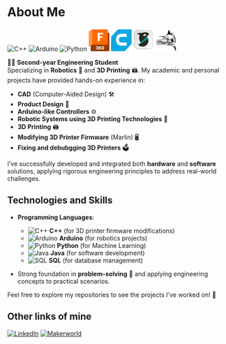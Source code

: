 # About Me

![C++](https://img.icons8.com/color/48/000000/c-plus-plus-logo.png) ![Arduino](https://img.icons8.com/color/48/000000/arduino.png) ![Python](https://img.icons8.com/color/48/000000/python.png) ![CAD](https://github.com/Thetigri/Thetigri/blob/main/Images/autodesk-fusion-logo1.png) ![Cura](https://github.com/Thetigri/Thetigri/blob/main/Images/ultimaker-cura-logo.png)![OrcaSlicer](https://github.com/Thetigri/Thetigri/blob/main/Images/orcaslicer-logo.png)![Marlin](https://github.com/Thetigri/Thetigri/blob/main/Images/marlinlogo.png)

👨‍🎓 **Second-year Engineering Student**  
Specializing in **Robotics** 🤖 and **3D Printing** 🖨. My academic and personal projects have provided hands-on experience in:

- **CAD** (Computer-Aided Design) 🛠️  
- **Product Design** 📐  
- **Arduino-like Controllers** ⚙️  
- **Robotic Systems using 3D Printing Technologies** 🦾
- **3D Printing** 🖨️
- **Modifying 3D Printer Firmware** (Marlin) 🖥️
- **Fixing and debubgging 3D Printers** 🗳️

I’ve successfully developed and integrated both **hardware** and **software** solutions, applying rigorous engineering principles to address real-world challenges.

## Technologies and Skills

- **Programming Languages**:  
  - ![C++](https://img.icons8.com/color/48/000000/c-plus-plus-logo.png) **C++** (for 3D printer firmware modifications)  
  - ![Arduino](https://img.icons8.com/color/48/000000/arduino.png) **Arduino** (for robotics projects)  
  - ![Python](https://img.icons8.com/color/48/000000/python.png) **Python** (for Machine Learning)  
  - ![Java](https://img.icons8.com/color/48/java-coffee-cup-logo--v1.png) **Java** (for software development)  
  - ![SQL](https://img.icons8.com/color/48/my-sql.png) **SQL** (for database management)  

- Strong foundation in **problem-solving** 🧠 and applying engineering concepts to practical scenarios.

Feel free to explore my repositories to see the projects I've worked on! 🚀

## Other links of mine

[![LinkedIn](https://img.icons8.com/fluency/120/linkedin.png)](https://www.linkedin.com/in/tigran-og-27051b30b/?originalSubdomain=es) [![Makerworld](https://media.printables.com/media/prints/754259/images/5885287_be47d97c-1aee-45e2-9f54-09a06093081a_b35039bb-5086-43b5-8b8d-4dde65caf490/thumbs/inside/160x120/webp/bambulablogo.webp)](makerworld.com/es/@TheTg)


<!--
**Thetigri/Thetigri** is a ✨ _special_ ✨ repository because its `README.md` (this file) appears on your GitHub profile.

Here are some ideas to get you started:

- 🔭 I’m currently working on ...
- 🌱 I’m currently learning ...
- 👯 I’m looking to collaborate on ...
- 🤔 I’m looking for help with ...
- 💬 Ask me about ...
- 📫 How to reach me: ...
- 😄 Pronouns: ...
- ⚡ Fun fact: ...
-->
